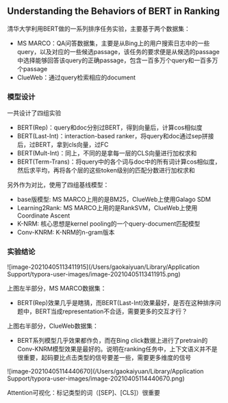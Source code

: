 ## Understanding the Behaviors of BERT in Ranking

清华大学利用BERT做的一系列排序任务实验，主要基于两个数据集：

- MS MARCO：QA问答数据集，主要是从Bing上的用户搜索日志中的一些query，以及对应的一些候选passage，该任务的要求便是从候选的passage中选择能够回答该query的正确passage，包含一百多万个query和一百多万个passage
- ClueWeb：通过query检索相应的document

### 模型设计

一共设计了四组实验

- BERT(Rep)：query和doc分别过BERT，得到向量后，计算cos相似度
- BERT(Last-Int)：interaction-based ranker，将query和doc通过sep拼接后，过BERT，拿到cls向量，过FC
- BERT(Mult-Int)：同上，不同的是拿每一层的CLS向量进行加权求和
- BERT(Term-Trans)：将query中的各个词与doc中的所有词计算cos相似度，然后求平均，再将各个层的这些token级别的匹配分数进行加权求和

另外作为对比，使用了四组基线模型：

- base版模型: MS MARCO上用的是BM25，ClueWeb上使用Galago SDM
- Learning2Rank: MS MARCO上用的是RankSVM，ClueWeb上使用Coordinate Ascent
- K-NRM: 核心思想是kernel pooling的一个query-document匹配模型
- Conv-KNRM: K-NRM的n-gram版本

### 实验结论

![image-20210405113411915](/Users/gaokaiyuan/Library/Application Support/typora-user-images/image-20210405113411915.png)

上图左半部分，MS MARCO数据集：

- BERT(Rep)效果几乎是瞎猜，而BERT(Last-Int)效果最好，是否在这种排序问题中，BERT当成representation不合适，需要更多的交互才行？

上图右半部分，ClueWeb数据集：

- BERT系列模型几乎效果都作负，而在Bing click数据上进行了pretrain的Conv-KNRM模型效果是最好的。说明在ranking任务中，上下文语义并不是很重要，起码要比点击类型的信号要差一些，需要更多维度的信号

![image-20210405114440670](/Users/gaokaiyuan/Library/Application Support/typora-user-images/image-20210405114440670.png)

Attention可视化：标记类型的词（[SEP]、[CLS]）很重要